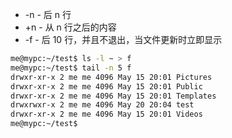 * -n - 后 n 行
* +n - 从 n 行之后的内容
* -f - 后 10 行，并且不退出，当文件更新时立即显示


```bash
me@mypc:~/test$ ls -l ~ > f
me@mypc:~/test$ tail -n 5 f
drwxr-xr-x 2 me me 4096 May 15 20:01 Pictures
drwxr-xr-x 2 me me 4096 May 15 20:01 Public
drwxr-xr-x 2 me me 4096 May 15 20:01 Templates
drwxrwxr-x 2 me me 4096 May 20 20:04 test
drwxr-xr-x 2 me me 4096 May 15 20:01 Videos
me@mypc:~/test$ 
```